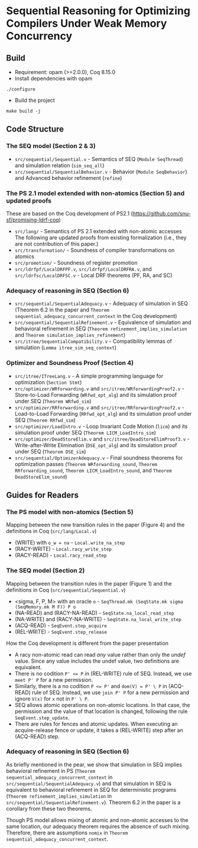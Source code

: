 # Sequential Reasoning for Optimizing Compilers Under Weak Memory Concurrency

## Build
- Requirement: opam (>=2.0.0), Coq 8.15.0
- Install dependencies with opam
```
./configure
```
- Build the project
```
make build -j
```

## Code Structure

### The SEQ model (Section 2 & 3)
- `src/sequential/Sequential.v` - Semantics of SEQ (`Module SeqThread`) and simulation relation (`sim_seq_all`)
- `src/sequential/SequentialBehavior.v` - Behavior (`Module SeqBehavior`) and Advanced behavior refinement (`refine`)

### The PS 2.1 model extended with non-atomics (Section 5) and updated proofs
These are based on the Coq development of PS2.1 (https://github.com/snu-sf/promising-ldrf-coq)
- `src/lang/` - Semantics of PS 2.1 extended with non-atomic accesses
The following are updated proofs from existing formalization (i.e., they are not contribution of this paper.)
- `src/transformation/` - Soundness of compiler transformations on atomics
- `src/promotion/` - Soundness of register promotion
- `src/ldrfpf/LocalDRFPF.v`, `src/ldrfpf/LocalDRFRA.v`, and `src/ldrfsc/LocalDRFSC.v` - Local DRF theorems (PF, RA, and SC)

### Adequacy of reasoning in SEQ (Section 6)
- `src/sequential/SequentialAdequacy.v` - Adequacy of simulation in SEQ (Theorem 6.2 in the paper and `Theorem sequential_adequacy_concurrent_context` in the Coq development)
- `src/sequential/SequentialRefinement.v` - Equivalence of simulation and behavioral refinement in SEQ (`Theorem refinement_implies_simulation` and `Theorem simulation_implies_refinement`)
- `src/itree/SequentialCompatibility.v` - Compatibility lemmas of simulation (`Lemma itree_sim_seq_context`)

### Optimizer and Soundness Proof (Section 4)
- `src/itree/ITreeLang.v` - A simple programming language for optimization (`Section Stmt`)
- `src/optimizer/WRforwarding.v` and `src/itree/WRforwardingProof2.v` - Store-to-Load Forwarding (`WRfwd_opt_alg`) and its simulation proof under SEQ (`Theorem WRfwd_sim`)
- `src/optimizer/RRforwarding.v` and `src/itree/RRforwardingProof2.v` - Load-to-Load Forwarding (`RRfwd_opt_alg`) and its simulation proof under SEQ (`Theorem RRfwd_sim`)
- `src/optimizer/LoadIntro.v` - Loop Invariant Code Motion (`licm`) and its simulation proof under SEQ (`Theorem LICM_LoadIntro_sim`)
- `src/optimizer/DeadStoreElim.v` and `src/itree/DeadStoreElimProof3.v` - Write-after-Write Elimination (`DSE_opt_alg`) and its simulation proof under SEQ (`Theorem DSE_sim`)
- `src/sequential/OptimizerAdequacy.v` - Final soundness theorems for optimization passes (`Theorem WRforwarding_sound`, `Theorem RRforwarding_sound`, `Theorem LICM_LoadIntro_sound`, and `Theorem DeadStoreElim_sound`)


## Guides for Readers

### The PS model with non-atomics (Section 5)
Mapping between the new transition rules in the paper (Figure 4) and the definitions in Coq (`src/lang/Local.v`)
- (WRITE) with `o_w = na` - `Local.write_na_step`
- (RACY-WRITE) - `Local.racy_write_step`
- (RACY-READ) - `Local.racy_read_step`

### The SEQ model (Section 2)
Mapping between the transition rules in the paper (Figure 1) and the definitions in Coq (`src/sequential/Sequential.v`)
- <sigma, F, P, M> with an oracle `o` - `SeqThread.mk (SeqState.mk sigma (SeqMemory.mk M F)) P o`
- (NA-READ) and (RACY-NA-READ) - `SeqState.na_local_read_step`
- (NA-WRITE) and (RACY-NA-WRITE) - `SeqState.na_local_write_step`
- (ACQ-READ) - `SeqEvent.step_acquire`
- (REL-WRITE) - `SeqEvent.step_release`

How the Coq development is different from the paper presentation
- A racy non-atomic read can read *any* value rather than only the *undef* value. Since any value includes the undef value, two definitions are equivalent.
- There is no codition `P' <= P` in (REL-WRITE) rule of SEQ. Instead, we use `meet P' P` for a new permission.
- Similarly, there is a no codition `P <= P'` and `dom(V) = P' \ P` in (ACQ-READ) rule of SEQ. Instead, we use `join P' P` for a new permission and ignore `V(x)` for `x` not in `P' \ P`.
- SEQ allows atomic operations on non-atomic locations. In that case, the permission and the value of that location is changed, following the rule `SeqEvent.step_update`.
- There are rules for fences and atomic updates. When executing an acquire-release fence or update, it takes a (REL-WRITE) step after an (ACQ-READ) step.

### Adequacy of reasoning in SEQ (Section 6)
As briefly mentioned in the pear, we show that simulation in SEQ implies behavioral refinement in PS (`Theorem sequential_adequacy_concurrent_context` in `src/sequential/SequentialAdequacy.v`) and that simulation in SEQ is equivalent to behavioral refinement in SEQ for deterministic programs (`Theorem refinement_implies_simulation` in `src/sequential/SequentialRefinement.v`). Theorem 6.2 in the paper is a corollary from these two theorems.  

Though PS model allows mixing of atomic and non-atomic accesses to the same location, our adequacy theorem requires the absence of such mixing.
Therefore, there are assumptions `nomix` in `Theorem sequential_adequacy_concurrent_context`.
